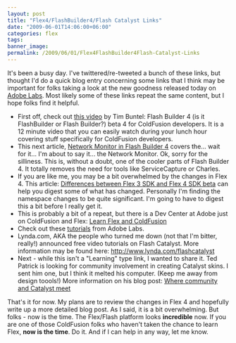 ```yaml
---
layout: post
title: "Flex4/FlashBuilder4/Flash Catalyst Links"
date: "2009-06-01T14:06:00+06:00"
categories: flex 
tags: 
banner_image: 
permalink: /2009/06/01/Flex4FlashBuilder4Flash-Catalyst-Links
---
```


It's been a busy day. I've twittered/re-tweeted a bunch of these links, but thought I'd do a quick blog entry concerning some links that I think may be important for folks taking a look at the new goodness released today on <a href="http://labs.adobe.com">Adobe Labs</a>. Most likely some of these links repeat the same content, but I hope folks find it helpful.

<ul>
<li>First off, check out <a href="http://www.adobe.com/devnet/flex/articles/fcf_flex_for_coldfusion_developers.html">this video</a> by Tim Buntel: Flash Builder 4 (is it FlashBuilder or Flash Builder?) beta 4 for ColdFusion developers. It is a 12 minute video that you can easily watch during your lunch hour covering stuff specifically for ColdFusion developers.</li>
<li>This next article, <a href="http://anirudhs.chaosnet.org/blog/2009.06.01.html">Network Monitor in Flash Builder 4</a> covers the... wait for it... I'm about to say it... the Network Monitor. Ok, sorry for the silliness. This is, without a doubt, one of the cooler parts of Flash Builder 4. It totally removes the need for tools like ServiceCapture or Charles.</li>
<li>If you are like me, you may be a bit overwhelmed by the changes in Flex 4. This article: <a href="http://www.adobe.com/devnet/flex/articles/flex3and4_differences.html">Differences between Flex 3 SDK and Flex 4 SDK beta</a> can help you digest some of what has changed. Personally I'm finding the namespace changes to be quite significant. I'm going to have to digest this a bit before I really get it.</li>
<li>This is probably a bit of a repeat, but there is a Dev Center at Adobe just on ColdFusion and Flex: <a href="http://www.adobe.com/devnet/flex/flex_cf.html">Learn Flex and ColdFusion</a></li>
<li>Check out these <a href="http://labs.adobe.com/technologies/flashbuilder4/tutorials/">tutorials</a> from Adobe Labs.</li>
<li>Lynda.com, AKA the people who turned me down (not that I'm bitter, really!) announced free video tutorials on Flash Catalyst. More information may be found here: <a href="http://www.lynda.com/flashcatalyst">http://www.lynda.com/flashcatalyst</a></li>
<li>Next - while this isn't a "Learning" type link, I wanted to share it. Ted Patrick is looking for community involvement in creating Catalyst skins. I sent him one, but I think it melted his computer. (Keep me away from design toools!) More information on his blog post: <a href="http://onflash.org/ted/2009/06/where-community-and-catalyst-meet.php">Where community and Catalyst meet</a></li>
</ul>

That's it for now. My plans are to review the changes in Flex 4 and hopefully write up a more detailed blog post. As I said, it is a bit overwhelming. But folks - now is the time. The Flex/Flash platform looks <b>incredible</b> now. If you are one of those ColdFusion folks who haven't taken the chance to learn Flex, <b>now is the time</b>. Do it. And if I can help in any way, let me know.